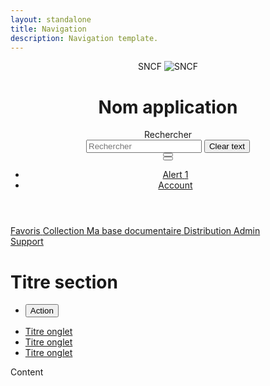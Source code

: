 ```yaml
---
layout: standalone
title: Navigation
description: Navigation template.
---
```


<header class="mastheader">
  <div class="mastheader-logo">
    <span class="sr-only">SNCF</span>
    <img alt="SNCF" />
  </div>
  <h1 class="mastheader-title d-none d-xl-block text-uppercase text-white mb-0">Nom application</h1>
  <div class="mastheader-search pr-md-4 pl-md-4 d-none d-lg-block">
    <div class="input-group align-items-center">
      <label class="font-weight-medium text-white pr-3 mb-0">Rechercher</label>
      <div class="form-control-container" data-component="control" data-clear-option="true">
        <input type="text" class="form-control clear-option" placeholder="Rechercher" data-role="input" />
        <span class="form-control-state"></span>
        <button type="button" class="btn-clear btn-primary d-none" data-btn="clear">
          <span class="sr-only">Clear text</span>
          <i class="icons-close"></i>
        </button>
      </div>
      <div class="input-group-append input-group-last">
        <button type="button" class="btn btn-primary btn-only-icon">
          <i class="icons-search"></i>
        </button>
      </div>
      <button type="button" class="btn btn-only-icon btn-white d-block d-md-none"><i class="icons-close icon-size-1x25"></i></button>
    </div>
  </div>
  <ul class="mastheader-toolbar toolbar mb-0">
    <li class="toolbar-item">
      <a href="#" class="btn btn-only-icon btn-notif">
        <span class="sr-only">Alert</span>
        <i class="icons-alerte-underline icon-size-1x75"></i>
        <span class="notif">1</span>
      </a>
    </li>
    <li class="toolbar-item">
      <a href="#" class="btn btn-only-icon">
        <span class="sr-only">Account</span>
        <i class="icons-account-offline icon-size-1x75"></i>
      </a>
    </li>
  </ul>
</header>
<nav class="mastnav">
  <div class="mastnav-top">
    <a href="#" class="mastnav-item active">
      <i class="icons-favorite-on icon-size-1x50"></i>
      <span class="font-weight-medium">Favoris</span>
    </a>
    <a href="#" class="mastnav-item">
      <i class="icons-collection icon-size-1x50"></i>
      <span class="font-weight-medium">Collection</span>
    </a>
    <a href="#" class="mastnav-item">
      <i class="icons-document icon-size-1x50"></i>
      <span class="font-weight-medium">Ma base documentaire</span>
    </a>
    <a href="#" class="mastnav-item">
      <i class="icons-distribution icon-size-1x50"></i>
      <span class="font-weight-medium">Distribution</span>
    </a>
    <a href="#" class="mastnav-item">
      <i class="icons-admin icon-size-1x50"></i>
      <span class="font-weight-medium">Admin</span>
    </a>
  </div>
  <div class="mastnav-bottom d-none d-lg-block">
    <a href="#" class="mastnav-item mastnav-item-horizontal">
      <i class="icons-support icon-size-1x50"></i>
      <span class="font-weight-medium">Support</span>
    </a>
  </div>
</nav>
<div class="actionbar">
  <div class="actionbar-head">
    <h1>Titre section</h1>
    <ul class="toolbar mb-0">
      <li class="toolbar-item">
        <button class="btn btn-sm btn-secondary">Action</button>
      </li>
    </ul>
  </div>
  <ul class="navtabs mb-0">
    <li class="navtabs-item pr-4">
      <a href="#" class="active pt-1 pb-3">Titre onglet</a>
    </li>
    <li class="navtabs-item pr-4">
      <a href="#" class="pt-1 pb-3">Titre onglet</a>
    </li>
    <li class="navtabs-item pr-4">
      <a href="#" class="pt-1 pb-3">Titre onglet</a>
    </li>
  </ul>
</div>
<main div class="mastcontainer">
  <p>Content</p>
</main>

